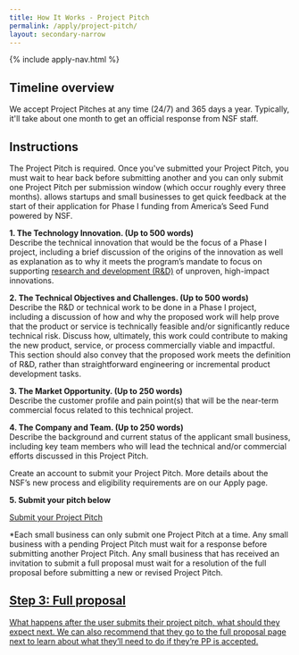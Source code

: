 ```yaml
---
title: How It Works - Project Pitch
permalink: /apply/project-pitch/
layout: secondary-narrow
---
```

{% include apply-nav.html %}
<section class="usa-section full-bleed-bg">
  <h2>Timeline overview</h2>
  <p>We accept Project Pitches at any time (24/7) and 365 days a year. Typically, it'll take about one month to get an official response from NSF staff.</p>
</section>

<div markdown="0">
  <h2>Instructions</h2>
  <p>The Project Pitch is required. Once you've submitted your Project Pitch, you must wait to hear back before submitting another and you can only submit one Project Pitch per submission window (which occur roughly every three months). allows startups and small businesses to get quick feedback at the start of their
    application for Phase I funding from America’s Seed Fund powered by NSF.</p>
  <p><b>1. The Technology Innovation. (Up to 500 words)</b>
    <br>Describe the technical innovation that would be the focus of a Phase I project, including a brief discussion
    of the origins of the innovation as well as explanation as to why it meets the program’s mandate to focus on
    supporting <a href="{{ site.baseurl }}/research-and-development/">research and development (R&amp;D)</a> of
    unproven, high-impact innovations.
  </p>
  <p><b>2. The Technical Objectives and Challenges. (Up to 500 words)</b>
    <br>Describe the R&amp;D or technical work to be done in a Phase I project, including a discussion of how and why
    the proposed work will help prove that the product or service is technically feasible and/or significantly reduce
    technical risk. Discuss how, ultimately, this work could contribute to making the new product, service, or process
    commercially viable and impactful. This section should also convey that the proposed work meets the definition of
    R&amp;D, rather than straightforward engineering or incremental product development tasks.
  </p>
  <p><b>3. The Market Opportunity. (Up to 250 words)</b>
    <br>Describe the customer profile and pain point(s) that will be the near-term commercial focus related to this
    technical project.
  </p>
  <p><b>4. The Company and Team. (Up to 250 words)</b>
    <br>Describe the background and current status of the applicant small business, including key team members who
    will lead the technical and/or commercial efforts discussed in this Project Pitch.
  </p>
  <p>Create an account to submit your Project Pitch. More details about the NSF’s new process and eligibility
    requirements are on our Apply page.</p>
  <p><b>5. Submit your pitch below</b></p>
  <a class="usa-button usa-button-secondary" href="https://nsfiip.force.com/sbir/s/login/" target="_blank">
    Submit your Project Pitch
  </a>
  <p class="text-small">*Each small business can only submit one Project Pitch at a time. Any small business with a
    pending Project Pitch must wait for a response before submitting another Project Pitch. Any small business that
    has received an invitation to submit a full proposal must wait for a resolution of the full proposal before
    submitting a new or revised Project Pitch.</p>
</div>

<section class="usa-section full-bleed-bg">
  <div class="step-banner">
    <a class="step-banner__content" href="{{ site.baseurl }}/apply/full-proposal/">
      <h2>Step 3: Full proposal</h2>
      <p>What happens after the user submits their project pitch, what should they expect next. We can also recommend
        that they go to the full proposal page next to learn about what they’ll need to do if they’re PP is accepted.
      </p>
    </a>
  </div>
</section>
